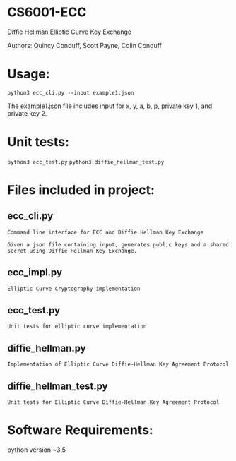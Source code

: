 # CS6001-ECC
Diffie Hellman Elliptic Curve Key Exchange

Authors:  Quincy Conduff, Scott Payne, Colin Conduff

# Usage:

`python3 ecc_cli.py --input example1.json`

The example1.json file includes input for x, y, a, b, p, private key 1, and private key 2.

# Unit tests:
`python3 ecc_test.py`
`python3 diffie_hellman_test.py`

# Files included in project:  

## ecc_cli.py
	
	Command line interface for ECC and Diffie Hellman Key Exchange

	Given a json file containing input, generates public keys and a shared secret using Diffie Hellman Key Exchange.

## ecc_impl.py

	Elliptic Curve Cryptography implementation

## ecc_test.py
	
	Unit tests for elliptic curve implementation

## diffie_hellman.py
	
	Implementation of Elliptic Curve Diffie-Hellman Key Agreement Protocol 

## diffie_hellman_test.py

	Unit tests for Elliptic Curve Diffie-Hellman Key Agreement Protocol 

# Software Requirements:
python version ~3.5
